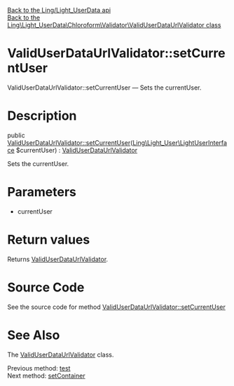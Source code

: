 [Back to the Ling/Light_UserData api](https://github.com/lingtalfi/Light_UserData/blob/master/doc/api/Ling/Light_UserData.md)<br>
[Back to the Ling\Light_UserData\Chloroform\Validator\ValidUserDataUrlValidator class](https://github.com/lingtalfi/Light_UserData/blob/master/doc/api/Ling/Light_UserData/Chloroform/Validator/ValidUserDataUrlValidator.md)


ValidUserDataUrlValidator::setCurrentUser
================



ValidUserDataUrlValidator::setCurrentUser — Sets the currentUser.




Description
================


public [ValidUserDataUrlValidator::setCurrentUser](https://github.com/lingtalfi/Light_UserData/blob/master/doc/api/Ling/Light_UserData/Chloroform/Validator/ValidUserDataUrlValidator/setCurrentUser.md)([Ling\Light_User\LightUserInterface](https://github.com/lingtalfi/Light_User/blob/master/doc/api/Ling/Light_User/LightUserInterface.md) $currentUser) : [ValidUserDataUrlValidator](https://github.com/lingtalfi/Light_UserData/blob/master/doc/api/Ling/Light_UserData/Chloroform/Validator/ValidUserDataUrlValidator.md)




Sets the currentUser.




Parameters
================


- currentUser

    


Return values
================

Returns [ValidUserDataUrlValidator](https://github.com/lingtalfi/Light_UserData/blob/master/doc/api/Ling/Light_UserData/Chloroform/Validator/ValidUserDataUrlValidator.md).








Source Code
===========
See the source code for method [ValidUserDataUrlValidator::setCurrentUser](https://github.com/lingtalfi/Light_UserData/blob/master/Chloroform/Validator/ValidUserDataUrlValidator.php#L109-L113)


See Also
================

The [ValidUserDataUrlValidator](https://github.com/lingtalfi/Light_UserData/blob/master/doc/api/Ling/Light_UserData/Chloroform/Validator/ValidUserDataUrlValidator.md) class.

Previous method: [test](https://github.com/lingtalfi/Light_UserData/blob/master/doc/api/Ling/Light_UserData/Chloroform/Validator/ValidUserDataUrlValidator/test.md)<br>Next method: [setContainer](https://github.com/lingtalfi/Light_UserData/blob/master/doc/api/Ling/Light_UserData/Chloroform/Validator/ValidUserDataUrlValidator/setContainer.md)<br>

